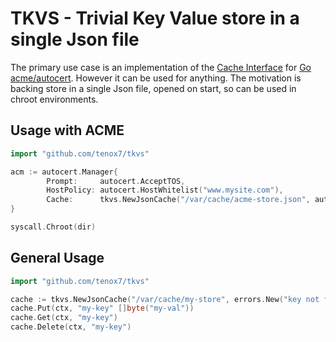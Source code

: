 # TKVS - Trivial Key Value store in a single Json file

The primary use case is an implementation of the [Cache Interface](https://pkg.go.dev/golang.org/x/crypto/acme/autocert#Cache) for [Go acme/autocert](https://pkg.go.dev/golang.org/x/crypto/acme/autocert). However it can be used for anything. The motivation is backing store in a single Json file, opened on start, so can be used in chroot environments.

## Usage with ACME

```go
import "github.com/tenox7/tkvs"

acm := autocert.Manager{
		Prompt:     autocert.AcceptTOS,
		HostPolicy: autocert.HostWhitelist("www.mysite.com"),
		Cache:      tkvs.NewJsonCache("/var/cache/acme-store.json", autocert.ErrCacheMiss),
}

syscall.Chroot(dir)
```

## General Usage

```go
import "github.com/tenox7/tkvs"

cache := tkvs.NewJsonCache("/var/cache/my-store", errors.New("key not found")
cache.Put(ctx, "my-key" []byte("my-val"))
cache.Get(ctx, "my-key")
cache.Delete(ctx, "my-key")
```